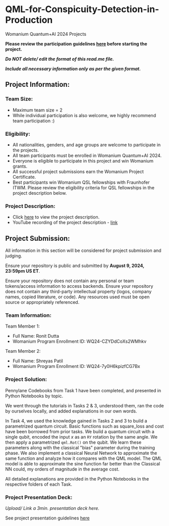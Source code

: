 # QML-for-Conspicuity-Detection-in-Production
Womanium Quantum+AI 2024 Projects

**Please review the participation guidelines [here](https://github.com/womanium-quantum/Quantum-AI-2024) before starting the project.**

_**Do NOT delete/ edit the format of this read.me file.**_

_**Include all necessary information only as per the given format.**_

## Project Information:

### Team Size:
  - Maximum team size = 2
  - While individual participation is also welcome, we highly recommend team participation :)

### Eligibility:
  - All nationalities, genders, and age groups are welcome to participate in the projects.
  - All team participants must be enrolled in Womanium Quantum+AI 2024.
  - Everyone is eligible to participate in this project and win Womanium grants.
  - All successful project submissions earn the Womanium Project Certificate.
  - Best participants win Womanium QSL fellowships with Fraunhofer ITWM. Please review the eligibility criteria for QSL fellowships in the project description below.

### Project Description:
  - Click [here](https://drive.google.com/file/d/1AcctFeXjchtEhYzPUsHpP_b4HGlI4kq9/view?usp=sharing) to view the project description.
  - YouTube recording of the project description - [link](https://youtu.be/Ac1ihFcTRTc?si=i6AIVfQQh8ymYQYp)

## Project Submission:
All information in this section will be considered for project submission and judging.

Ensure your repository is public and submitted by **August 9, 2024, 23:59pm US ET**.

Ensure your repository does not contain any personal or team tokens/access information to access backends. Ensure your repository does not contain any third-party intellectual property (logos, company names, copied literature, or code). Any resources used must be open source or appropriately referenced.

### Team Information:
Team Member 1:
 - Full Name: Ronit Dutta
 - Womanium Program Enrollment ID: WQ24-CZYDdCoXs2WMhkv


Team Member 2:
 - Full Name: Shreyas Patil
 - Womanium Program Enrollment ID: WQ24-7y0H6kpizfCG7Bx


### Project Solution:
Pennylane Codebooks from Task 1 have been completed, and presented in Python Notebooks by topic.  

We went through the tutorials in Tasks 2 & 3, understood them, ran the code by ourselves locally, and added explanations in our own words.  

In Task 4, we used the knowledge gained in Tasks 2 and 3 to build a parametrized quantum circuit. Basic functions such as square_loss and cost have been borrowed from prior tasks. We build a quantum circuit with a single qubit, encoded the input $x$ as an `RY` rotation by the same angle. We then apply a parametrized `qml.Rot()` on the qubit. We learn these parameters along with the classical "bias" parameter during the training phase. We also implement a classical Neural Network to approximate the same function and analyze how it compares with the QML model. The QML model is able to approximate the sine function far better than the Classical NN could, my orders of magnitude in the average cost.  

All detailed explanations are provided in the Python Notebooks in the respective folders of each Task. 

### Project Presentation Deck:
_Upload/ Link a 3min. presentation deck here._

See project presentation guidelines [here](https://docs.google.com/document/d/13nWF8AxFAfFYTWEYPT3BpPdYkqtxxSAjmuXj_zcMh-E/edit?usp=sharing)

